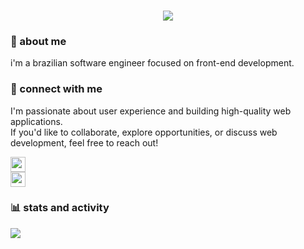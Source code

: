 <h3 align="center">
<a href="https://git.io/typing-svg" align="center">
    <img src="https://readme-typing-svg.demolab.com?font=Fira+Code&duration=3000&pause=2000&color=FFFFFF&center=true&vCenter=true&random=false&width=600&lines=lott" align="center"/>
</a>
<h3/>

<h3>👋 about me</h3>
<p>i'm a brazilian software engineer focused on front-end development.</p>

<h3>🔗 connect with me</h3>

<p>
    I'm passionate about user experience and building high-quality web applications.
<br/>
    If you'd like to collaborate, explore opportunities, or discuss web development, feel free to reach out!
</p>

<a href="https://www.linkedin.com/in/lott-marcos/">
  <img  src="https://img.shields.io/badge/LinkedIn-0077B5?style=for-the-badge&logo=linkedin&logoColor=white" alt="" height="24px"/>
</a>
<br/>
<a href="https://medium.com/@lott.marcos">
    <img  src="https://img.shields.io/badge/Medium-000000?style=for-the-badge&logo=medium&logoColor=white" alt="" height="24px"/>
</a>

<h3>📊 stats and activity</h3>
<a href="https://wakatime.com/@lottmarcos">
  <img src="https://github-readme-stats-marcos-lotts-projects.vercel.app/api/wakatime?username=lottmarcos&&theme=dracula&hide_border=true&count_private=true&layout=compact"/>
</a>

